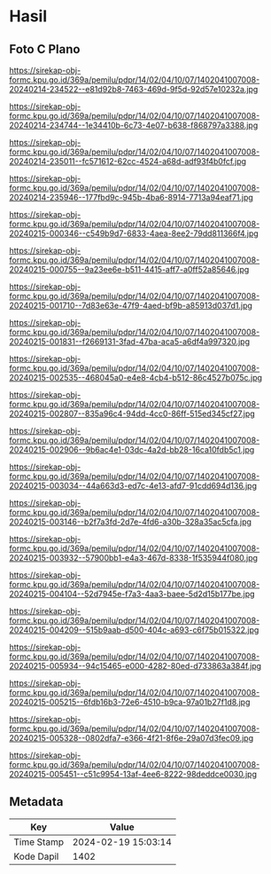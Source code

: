 # Hasil

## Foto C Plano

https://sirekap-obj-formc.kpu.go.id/369a/pemilu/pdpr/14/02/04/10/07/1402041007008-20240214-234522--e81d92b8-7463-469d-9f5d-92d57e10232a.jpg

https://sirekap-obj-formc.kpu.go.id/369a/pemilu/pdpr/14/02/04/10/07/1402041007008-20240214-234744--1e34410b-6c73-4e07-b638-f868797a3388.jpg

https://sirekap-obj-formc.kpu.go.id/369a/pemilu/pdpr/14/02/04/10/07/1402041007008-20240214-235011--fc571612-62cc-4524-a68d-adf93f4b0fcf.jpg

https://sirekap-obj-formc.kpu.go.id/369a/pemilu/pdpr/14/02/04/10/07/1402041007008-20240214-235946--177fbd9c-945b-4ba6-8914-7713a94eaf71.jpg

https://sirekap-obj-formc.kpu.go.id/369a/pemilu/pdpr/14/02/04/10/07/1402041007008-20240215-000346--c549b9d7-6833-4aea-8ee2-79dd811366f4.jpg

https://sirekap-obj-formc.kpu.go.id/369a/pemilu/pdpr/14/02/04/10/07/1402041007008-20240215-000755--9a23ee6e-b511-4415-aff7-a0ff52a85646.jpg

https://sirekap-obj-formc.kpu.go.id/369a/pemilu/pdpr/14/02/04/10/07/1402041007008-20240215-001710--7d83e63e-47f9-4aed-bf9b-a85913d037d1.jpg

https://sirekap-obj-formc.kpu.go.id/369a/pemilu/pdpr/14/02/04/10/07/1402041007008-20240215-001831--f2669131-3fad-47ba-aca5-a6df4a997320.jpg

https://sirekap-obj-formc.kpu.go.id/369a/pemilu/pdpr/14/02/04/10/07/1402041007008-20240215-002535--468045a0-e4e8-4cb4-b512-86c4527b075c.jpg

https://sirekap-obj-formc.kpu.go.id/369a/pemilu/pdpr/14/02/04/10/07/1402041007008-20240215-002807--835a96c4-94dd-4cc0-86ff-515ed345cf27.jpg

https://sirekap-obj-formc.kpu.go.id/369a/pemilu/pdpr/14/02/04/10/07/1402041007008-20240215-002906--9b6ac4e1-03dc-4a2d-bb28-16ca10fdb5c1.jpg

https://sirekap-obj-formc.kpu.go.id/369a/pemilu/pdpr/14/02/04/10/07/1402041007008-20240215-003034--44a663d3-ed7c-4e13-afd7-91cdd694d136.jpg

https://sirekap-obj-formc.kpu.go.id/369a/pemilu/pdpr/14/02/04/10/07/1402041007008-20240215-003146--b2f7a3fd-2d7e-4fd6-a30b-328a35ac5cfa.jpg

https://sirekap-obj-formc.kpu.go.id/369a/pemilu/pdpr/14/02/04/10/07/1402041007008-20240215-003932--57900bb1-e4a3-467d-8338-1f535944f080.jpg

https://sirekap-obj-formc.kpu.go.id/369a/pemilu/pdpr/14/02/04/10/07/1402041007008-20240215-004104--52d7945e-f7a3-4aa3-baee-5d2d15b177be.jpg

https://sirekap-obj-formc.kpu.go.id/369a/pemilu/pdpr/14/02/04/10/07/1402041007008-20240215-004209--515b9aab-d500-404c-a693-c6f75b015322.jpg

https://sirekap-obj-formc.kpu.go.id/369a/pemilu/pdpr/14/02/04/10/07/1402041007008-20240215-005934--94c15465-e000-4282-80ed-d733863a384f.jpg

https://sirekap-obj-formc.kpu.go.id/369a/pemilu/pdpr/14/02/04/10/07/1402041007008-20240215-005215--6fdb16b3-72e6-4510-b9ca-97a01b27f1d8.jpg

https://sirekap-obj-formc.kpu.go.id/369a/pemilu/pdpr/14/02/04/10/07/1402041007008-20240215-005328--0802dfa7-e366-4f21-8f6e-29a07d3fec09.jpg

https://sirekap-obj-formc.kpu.go.id/369a/pemilu/pdpr/14/02/04/10/07/1402041007008-20240215-005451--c51c9954-13af-4ee6-8222-98deddce0030.jpg


## Metadata

| Key        | Value               |
| ---------- | ------------------- |
| Time Stamp | 2024-02-19 15:03:14 |
| Kode Dapil | 1402                |



